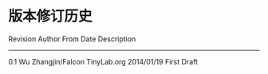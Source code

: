 # 版本修订历史

Revision   Author                From         Date         Description
---------  -------------------   -----------  ----------   -----------
   0.1     Wu Zhangjin/Falcon    TinyLab.org  2014/01/19   First Draft
